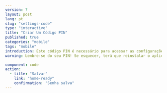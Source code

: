 ```yaml
---
version: 7
layout: post
lang: pt
slug: "settings-code"
type: "interactive"
title: "Criar Um Código PIN"
published: true
categories: "mobile"
tags: "mobile"
introduction: Este código PIN é necessário para acessar as configurações do aplicativo. Ele não é necessário para alertar os contatos em caso de emergência.
warning: Lembre-se do seu PIN! Se esquecer, terá que reinstalar o aplicativo.

component: code
action:
  - title: "Salvar"
    link: "home-ready"
    confirmation: "Senha salva"
---
```

